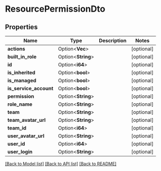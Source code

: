 # ResourcePermissionDto

## Properties

Name | Type | Description | Notes
------------ | ------------- | ------------- | -------------
**actions** | Option<**Vec<String>**> |  | [optional]
**built_in_role** | Option<**String**> |  | [optional]
**id** | Option<**i64**> |  | [optional]
**is_inherited** | Option<**bool**> |  | [optional]
**is_managed** | Option<**bool**> |  | [optional]
**is_service_account** | Option<**bool**> |  | [optional]
**permission** | Option<**String**> |  | [optional]
**role_name** | Option<**String**> |  | [optional]
**team** | Option<**String**> |  | [optional]
**team_avatar_url** | Option<**String**> |  | [optional]
**team_id** | Option<**i64**> |  | [optional]
**user_avatar_url** | Option<**String**> |  | [optional]
**user_id** | Option<**i64**> |  | [optional]
**user_login** | Option<**String**> |  | [optional]

[[Back to Model list]](../README.md#documentation-for-models) [[Back to API list]](../README.md#documentation-for-api-endpoints) [[Back to README]](../README.md)


